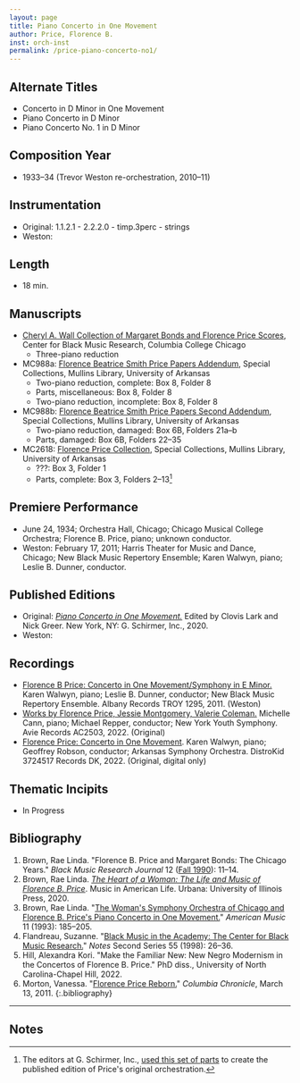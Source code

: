 ```yaml
---
layout: page
title: Piano Concerto in One Movement
author: Price, Florence B.
inst: orch-inst
permalink: /price-piano-concerto-no1/
---
```


## Alternate Titles
- Concerto in D Minor in One Movement
- Piano Concerto in D Minor
- Piano Concerto No. 1 in D Minor

## Composition Year
- 1933&ndash;34 (Trevor Weston re-orchestration, 2010&ndash;11)

## Instrumentation
- Original: 1.1.2.1 - 2.2.2.0 - timp.3perc - strings
- Weston: 

## Length
- 18 min.

## Manuscripts
- <a href="https://digitalcommons.colum.edu/cmbr_guides/index.3.html" target="_blank">Cheryl A. Wall Collection of Margaret Bonds and Florence Price Scores</a>, Center for Black Music Research, Columbia College Chicago
    * Three-piano reduction
- MC988a: <a href="https://uark.as.atlas-sys.com/repositories/2/resources/1522" target="_blank">Florence Beatrice Smith Price Papers Addendum</a>, Special Collections, Mullins Library, University of Arkansas
    * Two-piano reduction, complete: Box 8, Folder 8
    * Parts, miscellaneous: Box 8, Folder 8
    * Two-piano reduction, incomplete: Box 8, Folder 8
- MC988b: <a href="https://uark.as.atlas-sys.com/repositories/2/resources/696/" target="_blank">Florence Beatrice Smith Price Papers Second Addendum</a>, Special Collections, Mullins Library, University of Arkansas
    * Two-piano reduction, damaged: Box 6B, Folders 21a&ndash;b
    * Parts, damaged: Box 6B, Folders 22&ndash;35
- MC2618: <a href="https://uark.as.atlas-sys.com/repositories/2/resources/2618" target="_blank">Florence Price Collection</a>, Special Collections, Mullins Library, University of Arkansas
    * ???: Box 3, Folder 1
    * Parts, complete: Box 3, Folders 2&ndash;13[^fn1]

## Premiere Performance
- June 24, 1934; Orchestra Hall, Chicago; Chicago Musical College Orchestra; Florence B. Price, piano; unknown conductor.
- Weston: February 17, 2011; Harris Theater for Music and Dance, Chicago; New Black Music Repertory Ensemble; Karen Walwyn, piano; Leslie B. Dunner, conductor.

## Published Editions
- Original: <a href="https://www.wisemusicclassical.com/work/60868/Piano-Concerto-in-One-Movement-original-version/" target="_blank">*Piano Concerto in One Movement.*</a> Edited by Clovis Lark and Nick Greer. New York, NY: G. Schirmer, Inc., 2020.
- Weston: 

## Recordings
- <a href="https://www.albanyrecords.com/mm5/merchant.mvc?Screen=PROD&Product_Code=TROY1295" target="_blank">Florence B Price: Concerto in One Movement/Symphony in E Minor.</a> Karen Walwyn, piano; Leslie B. Dunner, conductor; New Black Music Repertory Ensemble. Albany Records TROY 1295, 2011. (Weston)
- <a href="https://www.avie-records.com/releases/works-by-florence-price-valerie-coleman-jessie-montgomery/" target="_blank">Works by Florence Price, Jessie Montgomery, Valerie Coleman.</a> Michelle Cann, piano; Michael Repper, conductor; New York Youth Symphony. Avie Records AC2503, 2022. (Original)
- <a href="https://www.amazon.com/dp/B09VLM8Q4F/ref=sr_1_2" target="_blank">Florence Price: Concerto in One Movement</a>. Karen Walwyn, piano; Geoffrey Robson, conductor; Arkansas Symphony Orchestra. DistroKid 3724517 Records DK, 2022. (Original, digital only)

## Thematic Incipits
- In Progress

## Bibliography
1. Brown, Rae Linda. "Florence B. Price and Margaret Bonds: The Chicago Years." *Black Music Research Journal* 12 (<a href="https://digitalcommons.colum.edu/cbmrnews/31/" target="_blank">Fall 1990</a>): 11&ndash;14.
2. Brown, Rae Linda. <a href="https://www.worldcat.org/title/1122800180" target="_blank">*The Heart of a Woman: The Life and Music of Florence B. Price*</a>. Music in American Life. Urbana: University of Illinois Press, 2020.
3. Brown, Rae Linda. "<a href="https://doi.org/10.2307/3052554" target="_blank">The Woman's Symphony Orchestra of Chicago and Florence B. Price's Piano Concerto in One Movement.</a>" *American Music* 11 (1993): 185&ndash;205.
4. Flandreau, Suzanne. "<a href="https://doi.org/10.2307/900345" target="_blank">Black Music in the Academy: The Center for Black Music Research.</a>" *Notes* Second Series 55 (1998): 26&ndash;36.
5. Hill, Alexandra Kori. "Make the Familiar New: New Negro Modernism in the Concertos of Florence B. Price." PhD diss., University of North Carolina-Chapel Hill, 2022.
6. Morton, Vanessa. "<a href="https://columbiachronicle.com/0b41149d-8896-57bd-9211-bb890e440613" target="_blank">Florence Price Reborn.</a>" *Columbia Chronicle*, March 13, 2011.
{:.bibliography}

---

## Notes

[^fn1]: The editors at G. Schirmer, Inc., <a href="https://www.wisemusicclassical.com/features/2020/02/florence-price-original-manuscripts/" target="_blank">used this set of parts</a> to create the published edition of Price's original orchestration.
